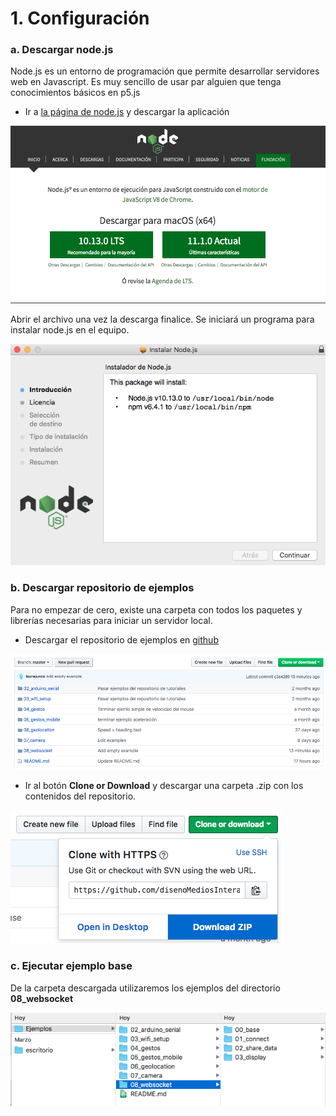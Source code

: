 # 1. Configuración

### a. Descargar node.js

Node.js es un entorno de programación que permite desarrollar servidores web en Javascript. Es muy sencillo de usar par alguien que tenga conocimientos básicos en p5.js

* Ir a [la página de node.js](https://nodejs.org/es/) y descargar la aplicación

![](../../.gitbook/assets/captura-de-pantalla-2018-11-13-a-la-s-10.31.12-a.-m..png)

Abrir el archivo una vez la descarga finalice. Se iniciará un programa para instalar node.js en el equipo.

![](../../.gitbook/assets/captura-de-pantalla-2018-11-13-a-la-s-10.33.01-a.-m..png)

### b. Descargar repositorio de ejemplos

Para no empezar de cero, existe una carpeta con todos los paquetes y librerías necesarias para iniciar un servidor local.

* Descargar el repositorio de ejemplos en [github](https://github.com/disenoMediosInteractivos/Ejemplos)

![](../../.gitbook/assets/captura-de-pantalla-2018-11-13-a-la-s-10.51.40-a.-m..png)

* Ir al botón **Clone or Download** y descargar una carpeta .zip con los contenidos del repositorio.

![](../../.gitbook/assets/captura-de-pantalla-2018-11-13-a-la-s-10.51.47-a.-m..png)

### c. Ejecutar ejemplo base

De la carpeta descargada utilizaremos los ejemplos del directorio **08\_websocket**

![](../../.gitbook/assets/captura-de-pantalla-2018-11-13-a-la-s-10.55.49-a.-m..png)


